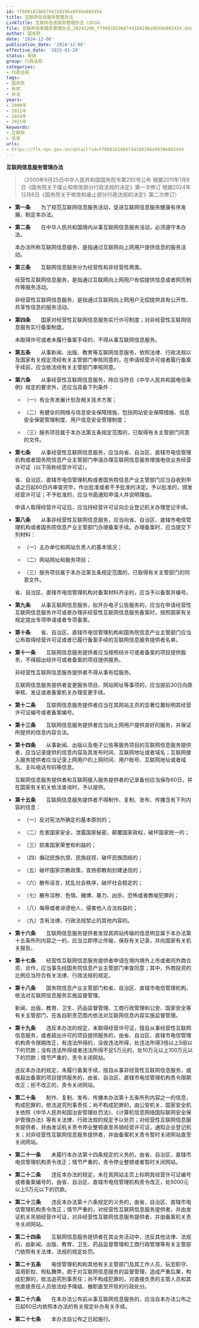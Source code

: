 ```yaml
---
id: ff8081819667441b0196a9938e883454
title: 互联网信息服务管理办法
LinkTitle: 互联网信息服务管理办法（2024）
file: 互联网信息服务管理办法_20241206_ff8081819667441b0196a9938e883454.docx
author: 国务院
date: '2024-12-06'
publication_date: '2024-12-06'
effective_date: '2025-01-20'
status: 有效
group: 行政法规
categories:
- 行政法规
tags:
- 国务院
- 有效
- 办法
years:
- 2000年
- 2011年
- 2024年
- 2025年
keywords:
- 互联网
- 信息
urls:
- https://flk.npc.gov.cn/detail?id=ff8081819667441b0196a9938e883454
---
```


**互联网信息服务管理办法**

> （2000年9月25日中华人民共和国国务院令第292号公布 根据2011年1月8日《国务院关于废止和修改部分行政法规的决定》第一次修订 根据2024年12月6日《国务院关于修改和废止部分行政法规的决定》第二次修订）

- **第一条**　　为了规范互联网信息服务活动，促进互联网信息服务健康有序发展，制定本办法。

- **第二条**　　在中华人民共和国境内从事互联网信息服务活动，必须遵守本办法。

  本办法所称互联网信息服务，是指通过互联网向上网用户提供信息的服务活动。

- **第三条**　　互联网信息服务分为经营性和非经营性两类。

  经营性互联网信息服务，是指通过互联网向上网用户有偿提供信息或者网页制作等服务活动。

  非经营性互联网信息服务，是指通过互联网向上网用户无偿提供具有公开性、共享性信息的服务活动。

- **第四条**　　国家对经营性互联网信息服务实行许可制度；对非经营性互联网信息服务实行备案制度。

  未取得许可或者未履行备案手续的，不得从事互联网信息服务。

- **第五条**　　从事新闻、出版、教育等互联网信息服务，依照法律、行政法规以及国家有关规定须经有关主管部门审核同意的，在申请经营许可或者履行备案手续前，应当依法经有关主管部门审核同意。

- **第六条**　　从事经营性互联网信息服务，除应当符合《中华人民共和国电信条例》规定的要求外，还应当具备下列条件：

  - （一）有业务发展计划及相关技术方案；

  - （二）有健全的网络与信息安全保障措施，包括网站安全保障措施、信息安全保密管理制度、用户信息安全管理制度；

  - （三）服务项目属于本办法第五条规定范围的，已取得有关主管部门同意的文件。

- **第七条**　　从事经营性互联网信息服务，应当向省、自治区、直辖市电信管理机构或者国务院信息产业主管部门申请办理互联网信息服务增值电信业务经营许可证（以下简称经营许可证）。

  省、自治区、直辖市电信管理机构或者国务院信息产业主管部门应当自收到申请之日起60日内审查完毕，作出批准或者不予批准的决定。予以批准的，颁发经营许可证；不予批准的，应当书面通知申请人并说明理由。

  申请人取得经营许可证后，应当持经营许可证向企业登记机关办理登记手续。

- **第八条**　　从事非经营性互联网信息服务，应当向省、自治区、直辖市电信管理机构或者国务院信息产业主管部门办理备案手续。办理备案时，应当提交下列材料：

  - （一）主办单位和网站负责人的基本情况；

  - （二）网站网址和服务项目；

  - （三）服务项目属于本办法第五条规定范围的，已取得有关主管部门的同意文件。

  省、自治区、直辖市电信管理机构对备案材料齐全的，应当予以备案并编号。

- **第九条**　　从事互联网信息服务，拟开办电子公告服务的，应当在申请经营性互联网信息服务许可或者办理非经营性互联网信息服务备案时，按照国家有关规定提出专项申请或者专项备案。

- **第十条**　　省、自治区、直辖市电信管理机构和国务院信息产业主管部门应当公布取得经营许可证或者已履行备案手续的互联网信息服务提供者名单。

- **第十一条**　　互联网信息服务提供者应当按照经许可或者备案的项目提供服务，不得超出经许可或者备案的项目提供服务。

  非经营性互联网信息服务提供者不得从事有偿服务。

  互联网信息服务提供者变更服务项目、网站网址等事项的，应当提前30日向原审核、发证或者备案机关办理变更手续。

- **第十二条**　　互联网信息服务提供者应当在其网站主页的显著位置标明其经营许可证编号或者备案编号。

- **第十三条**　　互联网信息服务提供者应当向上网用户提供良好的服务，并保证所提供的信息内容合法。

- **第十四条**　　从事新闻、出版以及电子公告等服务项目的互联网信息服务提供者，应当记录提供的信息内容及其发布时间、互联网地址或者域名；互联网接入服务提供者应当记录上网用户的上网时间、用户账号、互联网地址或者域名、主叫电话号码等信息。

  互联网信息服务提供者和互联网接入服务提供者的记录备份应当保存60日，并在国家有关机关依法查询时，予以提供。

- **第十五条**　　互联网信息服务提供者不得制作、复制、发布、传播含有下列内容的信息：

  - （一）反对宪法所确定的基本原则的；

  - （二）危害国家安全，泄露国家秘密，颠覆国家政权，破坏国家统一的；

  - （三）损害国家荣誉和利益的；

  - （四）煽动民族仇恨、民族歧视，破坏民族团结的；

  - （五）破坏国家宗教政策，宣扬邪教和封建迷信的；

  - （六）散布谣言，扰乱社会秩序，破坏社会稳定的；

  - （七）散布淫秽、色情、赌博、暴力、凶杀、恐怖或者教唆犯罪的；

  - （八）侮辱或者诽谤他人，侵害他人合法权益的；

  - （九）含有法律、行政法规禁止的其他内容的。

- **第十六条**　　互联网信息服务提供者发现其网站传输的信息明显属于本办法第十五条所列内容之一的，应当立即停止传输，保存有关记录，并向国家有关机关报告。

- **第十七条**　　经营性互联网信息服务提供者申请在境内境外上市或者同外商合资、合作，应当事先经国务院信息产业主管部门审查同意；其中，外商投资的比例应当符合有关法律、行政法规的规定。

- **第十八条**　　国务院信息产业主管部门和省、自治区、直辖市电信管理机构，依法对互联网信息服务实施监督管理。

  新闻、出版、教育、卫生、药品监督管理、工商行政管理和公安、国家安全等有关主管部门，在各自职责范围内依法对互联网信息内容实施监督管理。

- **第十九条**　　违反本办法的规定，未取得经营许可证，擅自从事经营性互联网信息服务，或者超出许可的项目提供服务的，由省、自治区、直辖市电信管理机构责令限期改正，有违法所得的，没收违法所得，处违法所得3倍以上5倍以下的罚款；没有违法所得或者违法所得不足5万元的，处10万元以上100万元以下的罚款；情节严重的，责令关闭网站。

  违反本办法的规定，未履行备案手续，擅自从事非经营性互联网信息服务，或者超出备案的项目提供服务的，由省、自治区、直辖市电信管理机构责令限期改正；拒不改正的，责令关闭网站。

- **第二十条**　　制作、复制、发布、传播本办法第十五条所列内容之一的信息，构成犯罪的，依法追究刑事责任；尚不构成犯罪的，由公安机关、国家安全机关依照《中华人民共和国治安管理处罚法》、《计算机信息网络国际联网安全保护管理办法》等有关法律、行政法规的规定予以处罚；对经营性互联网信息服务提供者，并由发证机关责令停业整顿直至吊销经营许可证，通知企业登记机关；对非经营性互联网信息服务提供者，并由备案机关责令暂时关闭网站直至关闭网站。

- **第二十一条**　　未履行本办法第十四条规定的义务的，由省、自治区、直辖市电信管理机构责令改正；情节严重的，责令停业整顿或者暂时关闭网站。

- **第二十二条**　　违反本办法的规定，未在其网站主页上标明其经营许可证编号或者备案编号的，由省、自治区、直辖市电信管理机构责令改正，处5000元以上5万元以下的罚款。

- **第二十三条**　　违反本办法第十六条规定的义务的，由省、自治区、直辖市电信管理机构责令改正；情节严重的，对经营性互联网信息服务提供者，并由发证机关吊销经营许可证，对非经营性互联网信息服务提供者，并由备案机关责令关闭网站。

- **第二十四条**　　互联网信息服务提供者在其业务活动中，违反其他法律、法规的，由新闻、出版、教育、卫生、药品监督管理和工商行政管理等有关主管部门依照有关法律、法规的规定处罚。

- **第二十五条**　　电信管理机构和其他有关主管部门及其工作人员，玩忽职守、滥用职权、徇私舞弊，疏于对互联网信息服务的监督管理，造成严重后果，构成犯罪的，依法追究刑事责任；尚不构成犯罪的，对直接负责的主管人员和其他直接责任人员依法给予降级、撤职直至开除的行政处分。

- **第二十六条**　　在本办法公布前从事互联网信息服务的，应当自本办法公布之日起60日内依照本办法的有关规定补办有关手续。

- **第二十七条**　　本办法自公布之日起施行。
